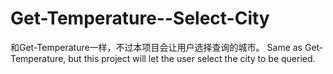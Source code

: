 # Get-Temperature--Select-City
和Get-Temperature一样，不过本项目会让用户选择查询的城市。
Same as Get-Temperature, but this project will let the user select the city to be queried.
